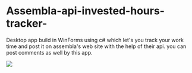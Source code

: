 # Assembla-api-invested-hours-tracker-
Desktop app build in WinForms using c# which let's you track your work time and post it on assembla's web site with the help of their api. you can post comments as well by this app.

<a target="_blank" href="http://radikal.ru/big/787e50249f404853a5235a6b8829ebf6"><img src="http://s017.radikal.ru/i401/1603/00/0245389fad77.jpg" ></a>
